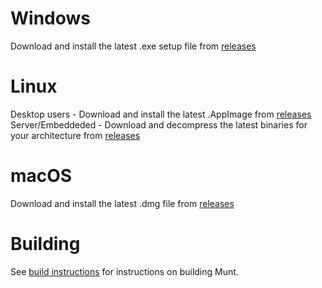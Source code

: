 Windows
================
Download and install the latest .exe setup file from [releases](https://github.com/muntorg/munt-official/releases)

Linux
================
Desktop users - Download and install the latest .AppImage from [releases](https://github.com/muntorg/munt-official/releases)
Server/Embeddeded - Download and decompress the latest binaries for your architecture from [releases](https://github.com/muntorg/munt-official/releases)

macOS
================
Download and install the latest .dmg file from [releases](https://github.com/muntorg/munt-official/releases)

Building
================

See [build instructions](./doc/building.md) for instructions on building Munt.
